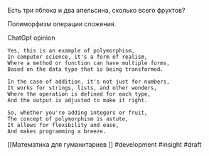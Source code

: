 Есть три яблока и два апельсина, сколько всего фруктов?

Полиморфизм операции сложения.

ChatGpt opinion
```
Yes, this is an example of polymorphism,
In computer science, it's a form of realism,
Where a method or function can have multiple forms,
Based on the data type that is being transformed.

In the case of addition, it's not just for numbers,
It works for strings, lists, and other wonders,
Where the operation is defined for each type,
And the output is adjusted to make it right.

So, whether you're adding integers or fruit,
The concept of polymorphism is astute,
It allows for flexibility and ease,
And makes programming a breeze.
```

[[Математика для гуманитариев ]]
#development #insight 
#draft